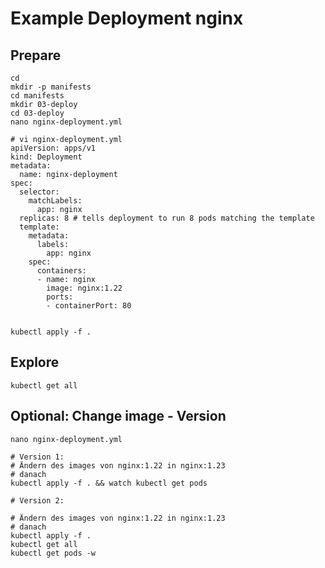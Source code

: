 # Example Deployment nginx 

## Prepare 

```
cd
mkdir -p manifests 
cd manifests 
mkdir 03-deploy 
cd 03-deploy 
nano nginx-deployment.yml 
```

```
# vi nginx-deployment.yml 
apiVersion: apps/v1
kind: Deployment
metadata:
  name: nginx-deployment
spec:
  selector:
    matchLabels:
      app: nginx
  replicas: 8 # tells deployment to run 8 pods matching the template
  template:
    metadata:
      labels:
        app: nginx
    spec:
      containers:
      - name: nginx
        image: nginx:1.22
        ports:
        - containerPort: 80
        
```

```
kubectl apply -f . 
```

## Explore 

```
kubectl get all
```

## Optional: Change image - Version 

```
nano nginx-deployment.yml 
```

```
# Version 1:
# Ändern des images von nginx:1.22 in nginx:1.23
# danach 
kubectl apply -f . && watch kubectl get pods 
```


```
# Version 2: 

# Ändern des images von nginx:1.22 in nginx:1.23
# danach 
kubectl apply -f .
kubectl get all 
kubectl get pods -w


```


